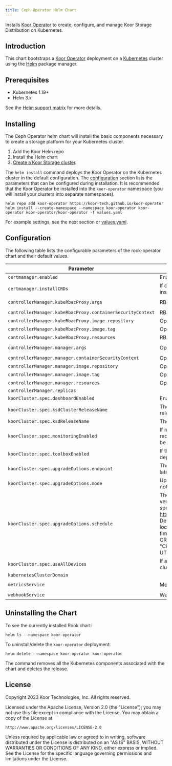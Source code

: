 ```yaml
---
title: Ceph Operator Helm Chart
---
```

<!---
Document is generated by `make helm-docs`. DO NOT EDIT.
Edit the corresponding *.gotmpl.md file instead
-->

Installs [Koor Operator](https://github.com/koor-tech/koor-operator) to create, configure, and manage Koor Storage Distribution on Kubernetes.

## Introduction

This chart bootstraps a [Koor Operator](https://github.com/koor-tech/koor-operator) deployment on a [Kubernetes](http://kubernetes.io) cluster using the [Helm](https://helm.sh) package manager.

## Prerequisites

* Kubernetes 1.19+
* Helm 3.x

See the [Helm support matrix](https://helm.sh/docs/topics/version_skew/) for more details.

## Installing

The Ceph Operator helm chart will install the basic components necessary to create a storage platform for your Kubernetes cluster.

1. Add the Koor Helm repo
2. Install the Helm chart
3. [Create a Koor Storage cluster](https://docs.koor.tech/v1.11/Getting-Started/quickstart/#create-a-ceph-cluster).

The `helm install` command deploys the Koor Operator on the Kubernetes cluster in the default configuration. The [configuration](#configuration) section lists the parameters that can be configured during installation. It is recommended that the Koor Operator be installed into the `koor-operator` namespace (you will install your clusters into separate namespaces).

```console
helm repo add koor-operator https://koor-tech.github.io/koor-operator
helm install --create-namespace --namespace koor-operator koor-operator koor-operator/koor-operator -f values.yaml
```

For example settings, see the next section or [values.yaml](/charts/koor-operator/values.yaml).

## Configuration

The following table lists the configurable parameters of the rook-operator chart and their default values.

| Parameter | Description | Default |
|-----------|-------------|---------|
| `certmanager.enabled` | Enable cert-maanger | `true` |
| `certmanager.installCRDs` | If cert-manager's CRDs should be installed through Helm. | `true` |
| `controllerManager.kubeRbacProxy.args` | RBAC proxy args | `["--secure-listen-address=0.0.0.0:8443","--upstream=http://127.0.0.1:8080/","--logtostderr=true","--v=0"]` |
| `controllerManager.kubeRbacProxy.containerSecurityContext` | RBAC proxy container security context | `{"allowPrivilegeEscalation":false,"capabilities":{"drop":["ALL"]}}` |
| `controllerManager.kubeRbacProxy.image.repository` | Operator image repository | `"gcr.io/kubebuilder/kube-rbac-proxy"` |
| `controllerManager.kubeRbacProxy.image.tag` | Operator image tag | `"v0.14.1"` |
| `controllerManager.kubeRbacProxy.resources` | RBAC proxy container resources | `{"limits":{"cpu":"500m","memory":"128Mi"},"requests":{"cpu":"5m","memory":"64Mi"}}` |
| `controllerManager.manager.args` | Operator args | `["--health-probe-bind-address=:8081","--metrics-bind-address=127.0.0.1:8080","--leader-elect"]` |
| `controllerManager.manager.containerSecurityContext` | Operator container security context | `{"allowPrivilegeEscalation":false,"capabilities":{"drop":["ALL"]}}` |
| `controllerManager.manager.image.repository` | Operator image repository | `"docker.io/koorinc/koor-operator"` |
| `controllerManager.manager.image.tag` | Operator image tag | `"v0.3.2"` |
| `controllerManager.manager.resources` | Operator container resources | `{"limits":{"cpu":"500m","memory":"512Mi"},"requests":{"cpu":"10m","memory":"128Mi"}}` |
| `controllerManager.replicas` |  | `1` |
| `koorCluster.spec.dashboardEnabled` | Enable the Ceph MGR dashboard. | `true` |
| `koorCluster.spec.ksdClusterReleaseName` | The name to use for KSD cluster helm release. | `"ksd-cluster"` |
| `koorCluster.spec.ksdReleaseName` | The name to use for KSD helm release. | `"ksd"` |
| `koorCluster.spec.monitoringEnabled` | If monitoring should be enabled, requires the prometheus-operator to be pre-installed. | `true` |
| `koorCluster.spec.toolboxEnabled` | If the Ceph toolbox, should be deployed as well. | `true` |
| `koorCluster.spec.upgradeOptions.endpoint` | The api endpoint used to find the ceph latest version | `"versions.koor.tech"` |
| `koorCluster.spec.upgradeOptions.mode` | Upgrade mode. Options: disabled, notify, upgrade. | `"notify"` |
| `koorCluster.spec.upgradeOptions.schedule` | The schedule to check for new versions. Uses CRON format as specified by https://github.com/robfig/cron/tree/v3. Defaults to everyday at midnight in the local timezone. To change the timezone, prefix the schedule with CRON_TZ=<Timezone>. For example: "CRON_TZ=UTC 0 0 * * *" is midnight UTC. | `"0 0 * * *"` |
| `koorCluster.spec.useAllDevices` | If all empty + unused devices of the cluster should be used. | `true` |
| `kubernetesClusterDomain` |  | `"cluster.local"` |
| `metricsService` | Metrics Service | `{"ports":[{"name":"https","port":8443,"protocol":"TCP","targetPort":"https"}],"type":"ClusterIP"}` |
| `webhookService` | Webhook service | `{"ports":[{"port":443,"protocol":"TCP","targetPort":9443}],"type":"ClusterIP"}` |

## Uninstalling the Chart

To see the currently installed Rook chart:

```console
helm ls --namespace koor-operator
```

To uninstall/delete the `koor-operator` deployment:

```console
helm delete --namespace koor-operator koor-operator
```

The command removes all the Kubernetes components associated with the chart and deletes the release.

## License

Copyright 2023 Koor Technologies, Inc. All rights reserved.

Licensed under the Apache License, Version 2.0 (the "License");
you may not use this file except in compliance with the License.
You may obtain a copy of the License at

    http://www.apache.org/licenses/LICENSE-2.0

Unless required by applicable law or agreed to in writing, software
distributed under the License is distributed on an "AS IS" BASIS,
WITHOUT WARRANTIES OR CONDITIONS OF ANY KIND, either express or implied.
See the License for the specific language governing permissions and
limitations under the License.
